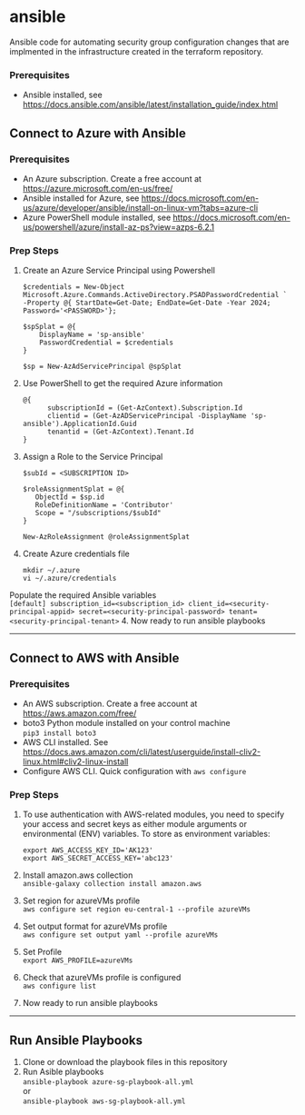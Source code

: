 # ansible
Ansible code for automating security group configuration changes that are implmented in the infrastructure created in the terraform repository.  

### Prerequisites ###

* Ansible installed, see https://docs.ansible.com/ansible/latest/installation_guide/index.html   

## Connect to Azure with Ansible ##
   
### Prerequisites ###
* An Azure subscription. Create a free account at https://azure.microsoft.com/en-us/free/
* Ansible installed for Azure, see https://docs.microsoft.com/en-us/azure/developer/ansible/install-on-linux-vm?tabs=azure-cli
* Azure PowerShell module installed, see https://docs.microsoft.com/en-us/powershell/azure/install-az-ps?view=azps-6.2.1    
    
### Prep Steps ###
1. Create an Azure Service Principal using Powershell   
      ```
      $credentials = New-Object Microsoft.Azure.Commands.ActiveDirectory.PSADPasswordCredential `
      -Property @{ StartDate=Get-Date; EndDate=Get-Date -Year 2024; Password='<PASSWORD>'};
      
      $spSplat = @{
          DisplayName = 'sp-ansible'
          PasswordCredential = $credentials
      }
      
      $sp = New-AzAdServicePrincipal @spSplat
      ```
2. Use PowerShell to get the required Azure information    
      ```
      @{
            subscriptionId = (Get-AzContext).Subscription.Id
            clientid = (Get-AzADServicePrincipal -DisplayName 'sp-ansible').ApplicationId.Guid
            tenantid = (Get-AzContext).Tenant.Id
      }
      ```    
3. Assign a Role to the Service Principal      
      ```
      $subId = <SUBSCRIPTION ID>

      $roleAssignmentSplat = @{
         ObjectId = $sp.id
         RoleDefinitionName = 'Contributor'
         Scope = "/subscriptions/$subId"
      }
      
      New-AzRoleAssignment @roleAssignmentSplat
      ```
3. Create Azure credentials file   
      ```
      mkdir ~/.azure
      vi ~/.azure/credentials
      ```    
Populate the required Ansible variables    
      ```
      [default]
      subscription_id=<subscription_id>
      client_id=<security-principal-appid>
      secret=<security-principal-password>
      tenant=<security-principal-tenant>
      ```
4. Now ready to run ansible playbooks    

- - -    
## Connect to AWS with Ansible ##
   
### Prerequisites ###
* An AWS subscription. Create a free account at https://aws.amazon.com/free/
* boto3 Python module installed on your control machine    
      ```pip3 install boto3```    
* AWS CLI installed. See https://docs.aws.amazon.com/cli/latest/userguide/install-cliv2-linux.html#cliv2-linux-install    
* Configure AWS CLI. Quick configuration with ```aws configure```

### Prep Steps ###
1. To use authentication with AWS-related modules, you need to specify your access and secret keys as either module arguments or environmental (ENV) variables. To store as environment variables:  

      ```
      export AWS_ACCESS_KEY_ID='AK123' 
      export AWS_SECRET_ACCESS_KEY='abc123'
      ```  
  
2. Install amazon.aws collection    
      ```ansible-galaxy collection install amazon.aws```    

3. Set region for azureVMs profile    
      ```aws configure set region eu-central-1 --profile azureVMs```    

4. Set output format for azureVMs profile    
      ```aws configure set output yaml --profile azureVMs```    

5. Set Profile    
      ```export AWS_PROFILE=azureVMs```    

6. Check that azureVMs profile is configured    
      ```aws configure list```    

7. Now ready to run ansible playbooks    

- - -  
## Run Ansible Playbooks ##

1. Clone or download the playbook files in this repository
2. Run Asible playbooks    
      ```ansible-playbook azure-sg-playbook-all.yml```    
      or    
      ```ansible-playbook aws-sg-playbook-all.yml```  
